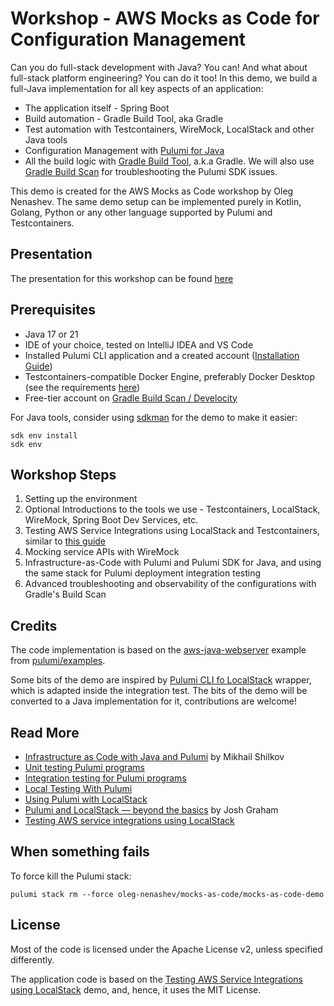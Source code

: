 # Workshop - AWS Mocks as Code for Configuration Management

Can you do full-stack development with Java? You can!
And what about full-stack platform engineering? You can do it too!
In this demo, we build a full-Java implementation for all key aspects of an application:

- The application itself - Spring Boot
- Build automation - Gradle Build Tool, aka Gradle
- Test automation with Testcontainers, WireMock, LocalStack and other Java tools
- Configuration Management with [Pulumi for Java](https://www.pulumi.com/docs/languages-sdks/java/)
- All the build logic with [Gradle Build Tool](https://gradle.org/), a.k.a Gradle.
  We will also use [Gradle Build Scan](https://docs.gradle.org/current/userguide/build_scans.html) for troubleshooting
  the Pulumi SDK issues.

This demo is created for the AWS Mocks as Code workshop by Oleg Nenashev.
The same demo setup can be implemented purely in Kotlin,
Golang, Python or any other language supported by Pulumi and Testcontainers.

## Presentation

The presentation for this workshop can be found
[here](https://speakerdeck.com/onenashev/workshop-mocks-as-code-in-cfg-mgmt)

## Prerequisites

- Java 17 or 21
- IDE of your choice, tested on IntelliJ IDEA and VS Code
- Installed Pulumi CLI application and a created account 
  ([Installation Guide](https://www.pulumi.com/docs/install/))
- Testcontainers-compatible Docker Engine, preferably Docker Desktop
  (see the requirements [here](https://www.testcontainers.org/supported_docker_environment/))
- Free-tier account on [Gradle Build Scan / Develocity](https://scans.gradle.com/) 

For Java tools, consider using [sdkman](https://sdkman.io/) for the demo to make it easier:

```shell
sdk env install
sdk env
```

## Workshop Steps

1. Setting up the environment
2. Optional Introductions to the tools we use - Testcontainers, LocalStack, WireMock, Spring Boot Dev Services, etc.
2. Testing AWS Service Integrations using LocalStack and Testcontainers,
   similar to [this guide](https://testcontainers.com/guides/testing-aws-service-integrations-using-localstack/)
3. Mocking service APIs with WireMock
4. Infrastructure-as-Code with Pulumi and Pulumi SDK for Java, and using the same stack for
   Pulumi deployment integration testing
5. Advanced troubleshooting and observability of the configurations with Gradle's Build Scan

## Credits

The code implementation is based on the
[aws-java-webserver](https://github.com/pulumi/examples/blob/master/aws-java-webserver)
example from [pulumi/examples](https://github.com/pulumi/examples/).

Some bits of the demo are inspired by [Pulumi CLI fo LocalStack](https://github.com/localstack/pulumi-local) wrapper,
which is adapted inside the integration test.
The bits of the demo will be converted to a Java implementation for it,
contributions are welcome!

## Read More

- [Infrastructure as Code with Java and Pulumi](https://www.pulumi.com/blog/announcing-infrastructure-as-code-with-java-and-pulumi/) by Mikhail Shilkov
- [Unit testing Pulumi programs](https://www.pulumi.com/docs/using-pulumi/testing/unit/)
- [Integration testing for Pulumi programs](https://www.pulumi.com/docs/using-pulumi/testing/integration/)
- [Local Testing With Pulumi](https://www.pulumi.com/blog/local-testing-with-pulumi/)
- [Using Pulumi with LocalStack](https://docs.localstack.cloud/user-guide/integrations/pulumi/)
- [Pulumi and LocalStack — beyond the basics](https://delitescere.medium.com/pulumi-and-localstack-beyond-the-basics-d993f3b94d17) by Josh Graham
- [Testing AWS service integrations using LocalStack](https://testcontainers.com/guides/testing-aws-service-integrations-using-localstack/)

## When something fails

To force kill the Pulumi stack:

```shell
pulumi stack rm --force oleg-nenashev/mocks-as-code/mocks-as-code-demo
```

## License

Most of the code is licensed under the Apache License v2,
unless specified differently.

The application code is based on the [Testing AWS Service Integrations using LocalStack](https://github.com/testcontainers/tc-guide-testing-aws-service-integrations-using-localstack) demo,
and, hence, it uses the MIT License.
